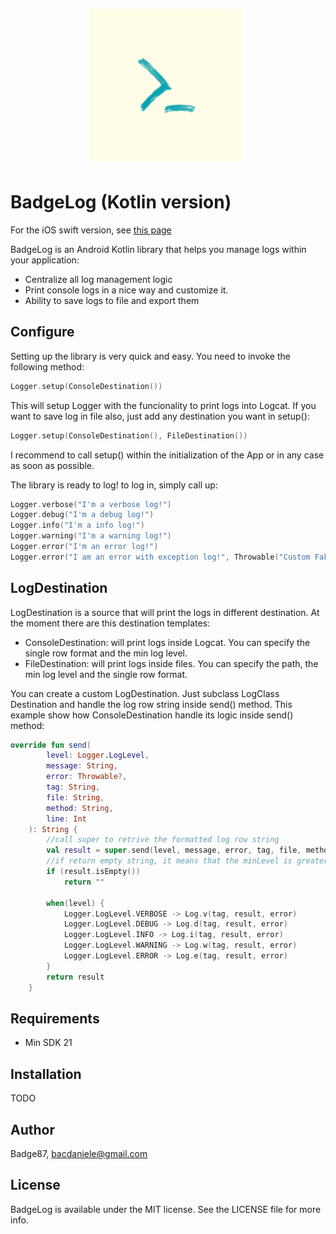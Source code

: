 <p align="center">
<img src="https://github.com/Badge87/BadgeLog/blob/master/Example/BadgeLog/Images.xcassets/AppIcon.appiconset/1024.png?raw=true" width="250" height="250">
</p>

# BadgeLog (Kotlin version)
For the iOS swift version, see [this page](https://github.com/Badge87/BadgeLog)

BadgeLog is an Android Kotlin library that helps you manage logs within your application:

- Centralize all log management logic
- Print console logs in a nice way and customize it.
- Ability to save logs to file and export them

## Configure
Setting up the library is very quick and easy. You need to invoke the following method:

```kotlin
Logger.setup(ConsoleDestination())
```
This will setup Logger with the funcionality to print logs into Logcat.
If you want to save log in file also, just add any destination you want in setup():
```kotlin
Logger.setup(ConsoleDestination(), FileDestination())
```
I recommend to call setup() within the initialization of the App or in any case as soon as possible.


The library is ready to log! to log in, simply call up:

```kotlin
Logger.verbose("I'm a verbose log!")
Logger.debug("I'm a debug log!")
Logger.info("I'm a info log!")
Logger.warning("I'm a warning log!")
Logger.error("I'm an error log!")
Logger.error("I am an error with exception log!", Throwable("Custom Fake Exception"))
```

## LogDestination
LogDestination is a source that will print the logs in different destination. At the moment there are this destination templates:
- ConsoleDestination: will print logs inside Logcat. You can specify the single row format and the min log level.
- FileDestination: will print logs inside files. You can specify the path, the min log level and the single row format.

You can create a custom LogDestination. Just subclass LogClass Destination and handle the log row string inside send() method. This example show how ConsoleDestination handle its logic inside send() method:
```kotlin
override fun send(
        level: Logger.LogLevel,
        message: String,
        error: Throwable?,
        tag: String,
        file: String,
        method: String,
        line: Int
    ): String {
        //call super to retrive the formatted log row string
        val result = super.send(level, message, error, tag, file, method, line)
        //if return empty string, it means that the minLevel is greater that log row level
        if (result.isEmpty())
            return ""

        when(level) {
            Logger.LogLevel.VERBOSE -> Log.v(tag, result, error)
            Logger.LogLevel.DEBUG -> Log.d(tag, result, error)
            Logger.LogLevel.INFO -> Log.i(tag, result, error)
            Logger.LogLevel.WARNING -> Log.w(tag, result, error)
            Logger.LogLevel.ERROR -> Log.e(tag, result, error)
        }
        return result
    }
```

## Requirements
- Min SDK 21

## Installation

TODO


## Author

Badge87, bacdaniele@gmail.com

## License

BadgeLog is available under the MIT license. See the LICENSE file for more info.
